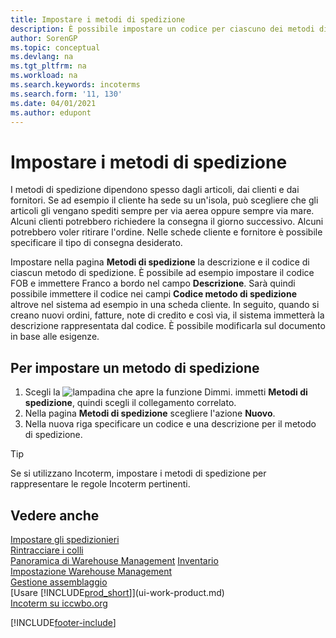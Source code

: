 ```yaml
---
title: Impostare i metodi di spedizione
description: È possibile impostare un codice per ciascuno dei metodi di spedizione offerti e immettere informazioni relative a ognuno di essi.
author: SorenGP
ms.topic: conceptual
ms.devlang: na
ms.tgt_pltfrm: na
ms.workload: na
ms.search.keywords: incoterms
ms.search.form: '11, 130'
ms.date: 04/01/2021
ms.author: edupont
---
```

# <a name="set-up-shipment-methods"></a><a name="set-up-shipment-methods"></a><a name="set-up-shipment-methods"></a>Impostare i metodi di spedizione

I metodi di spedizione dipendono spesso dagli articoli, dai clienti e dai fornitori. Se ad esempio il cliente ha sede su un'isola, può scegliere che gli articoli gli vengano spediti sempre per via aerea oppure sempre via mare. Alcuni clienti potrebbero richiedere la consegna il giorno successivo. Alcuni potrebbero voler ritirare l'ordine. Nelle schede cliente e fornitore è possibile specificare il tipo di consegna desiderato.

Impostare nella pagina **Metodi di spedizione** la descrizione e il codice di ciascun metodo di spedizione. È possibile ad esempio impostare il codice FOB e immettere Franco a bordo nel campo **Descrizione**. Sarà quindi possibile immettere il codice nei campi **Codice metodo di spedizione** altrove nel sistema ad esempio in una scheda cliente. In seguito, quando si creano nuovi ordini, fatture, note di credito e così via, il sistema immetterà la descrizione rappresentata dal codice. È possibile modificarla sul documento in base alle esigenze.

## <a name="to-set-up-a-shipment-method"></a><a name="to-set-up-a-shipment-method"></a><a name="to-set-up-a-shipment-method"></a>Per impostare un metodo di spedizione

1. Scegli la ![lampadina che apre la funzione Dimmi.](media/ui-search/search_small.png "Dimmi cosa vuoi fare") immetti **Metodi di spedizione**, quindi scegli il collegamento correlato.
2. Nella pagina **Metodi di spedizione** scegliere l'azione **Nuovo**.
3. Nella nuova riga specificare un codice e una descrizione per il metodo di spedizione.

> [!TIP]
> Se si utilizzano Incoterm, impostare i metodi di spedizione per rappresentare le regole Incoterm pertinenti.  

## <a name="see-also"></a><a name="see-also"></a><a name="see-also"></a>Vedere anche

[Impostare gli spedizionieri](sales-how-to-set-up-shipping-agents.md)  
[Rintracciare i colli](sales-how-track-packages.md)  
[Panoramica di Warehouse Management](design-details-warehouse-management.md)
[Inventario](inventory-manage-inventory.md)  
[Impostazione Warehouse Management](warehouse-setup-warehouse.md)  
[Gestione assemblaggio](assembly-assemble-items.md)  
[Usare [!INCLUDE[prod_short](includes/prod_short.md)]](ui-work-product.md)  
[Incoterm su iccwbo.org](https://iccwbo.org/resources-for-business/incoterms-rules)  

[!INCLUDE[footer-include](includes/footer-banner.md)]
